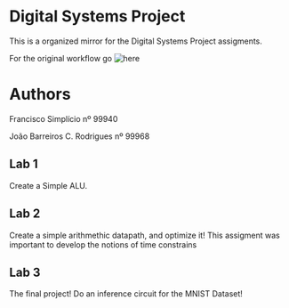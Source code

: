 # Digital Systems Project

This is a organized mirror for the Digital Systems Project assigments.

For the original workflow go ![here](https://github.com/ist99940-ist199968/IST-PSD) 

# Authors

Francisco Simplício nº 99940

João Barreiros C. Rodrigues nº 99968


## Lab 1

Create a Simple ALU. 

## Lab 2

Create a simple arithmethic datapath, and optimize it! This assigment was important to develop the notions of time constrains

## Lab 3

The final project! Do an inference circuit for the MNIST Dataset!
